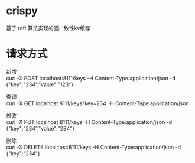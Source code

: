 # crispy
基于 raft 算法实现的强一致性kv缓存
 
# 请求方式
新增  
curl -X POST localhost:8111/keys -H Content-Type:application/json -d {\"key\":\"234\",\"value\":\"123\"}

查询  
curl -X GET localhost:8111/keys?key=234 -H Content-Type:application/json

修改  
curl -X PUT localhost:8111/keys -H Content-Type:application/json -d {\"key\":\"234\",\"value\":\"234\"}

删除      
curl -X DELETE localhost:8111/keys -H Content-Type:application/json -d {\"key\":\"234\"}
